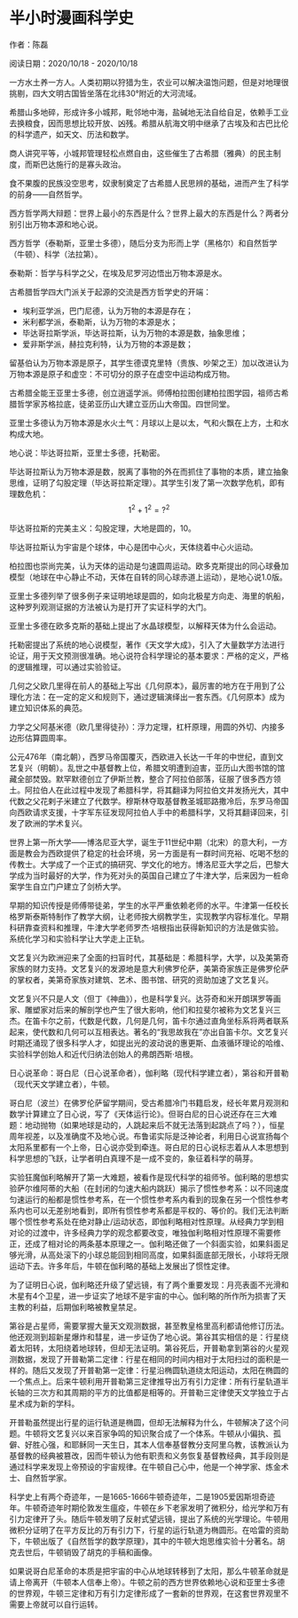 # 半小时漫画科学史

作者：陈磊

阅读日期：2020/10/18 - 2020/10/18

一方水土养一方人。人类初期以狩猎为生，农业可以解决温饱问题，但是对地理很挑剔，四大文明古国皆坐落在北纬30°附近的大河流域。

希腊山多地碎，形成许多小城邦，毗邻地中海，盐碱地无法自给自足，依赖手工业去换粮食，因而思想比较开放、凶残。希腊从航海文明中继承了古埃及和古巴比伦的科学遗产，如天文、历法和数学。

商人讲究平等，小城邦管理轻松点燃自由，这些催生了古希腊（雅典）的民主制度，而斯巴达施行的是寡头政治。

食不果腹的民族没空思考，奴隶制奠定了古希腊人民思辨的基础，进而产生了科学的前身——自然哲学。

西方哲学两大辩题：世界上最小的东西是什么？世界上最大的东西是什么？两者分别引出万物本源和地心说。

西方哲学（泰勒斯，亚里士多德），随后分支为形而上学（黑格尔）和自然哲学（牛顿）、科学（法拉第）。

泰勒斯：哲学与科学之父，在埃及尼罗河边悟出万物本源是水。

古希腊哲学四大门派关于起源的交流是西方哲学史的开端：

* 埃利亚学派，巴门尼德，认为万物的本源是存在；
* 米利都学派，泰勒斯，认为万物的本源是水；
* 毕达哥拉斯学派，毕达哥拉斯，认为万物的本源是数，抽象思维；
* 爱非斯学派，赫拉克利特，认为万物的本源是数；

留基伯认为万物本源是原子，其学生德谟克里特（贵族、吵架之王）加以改进认为万物本源是原子和虚空：不可切分的原子在虚空中运动构成万物。

古希腊全能王亚里士多德，创立逍遥学派。师傅柏拉图创建柏拉图学园，祖师古希腊哲学家苏格拉底，徒弟亚历山大建立亚历山大帝国。四世同堂。

亚里士多德认为万物本源是水火土气：月球以上是以太，气和火飘在上方，土和水构成大地。

地心说：毕达哥拉斯，亚里士多德，托勒密。

毕达哥拉斯认为万物本源是数，脱离了事物的外在而抓住了事物的本质，建立抽象思维，证明了勾股定理（毕达哥拉斯定理）。其学生引发了第一次数学危机，即有理数危机：$$1^2+1^2=?^2$$

毕达哥拉斯的完美主义：勾股定理，大地是圆的，10。

毕达哥拉斯认为宇宙是个球体，中心是团中心火，天体绕着中心火运动。

柏拉图也崇尚完美，认为天体的运动是匀速圆周运动。欧多克斯提出的同心球叠加模型（地球在中心静止不动，天体在自转的同心球赤道上运动），是地心说1.0版。

亚里士多德列举了很多例子来证明地球是圆的，如向北极星方向走、海里的帆船，这种罗列观测证据的方法被认为是打开了实证科学的大门。

亚里士多德在欧多克斯的基础上提出了水晶球模型，以解释天体为什么会运动。

托勒密提出了系统的地心说模型，著作《天文学大成》，引入了大量数学方法进行论证，用于天文预测很准确。地心说符合科学理论的基本要求：严格的定义，严格的逻辑推理，可以通过实验验证。

几何之父欧几里得在前人的基础上写出《几何原本》，最厉害的地方在于用到了公理化方法：在一定的定义和规则下，通过逻辑演绎出一套东西。《几何原本》成为建立知识体系的典范。

力学之父阿基米德（欧几里得徒孙）：浮力定理，杠杆原理，用圆的外切、内接多边形估算圆周率。

公元476年（南北朝），西罗马帝国覆灭，西欧进入长达一千年的中世纪，直到文艺复兴（明朝）。乱世之中基督教上位，希腊文明遭到迫害，亚历山大图书馆的馆藏全部焚毁。默罕默德创立了伊斯兰教，整合了阿拉伯部落，征服了很多西方领土。阿拉伯人在此过程中发现了希腊科学，将其翻译为阿拉伯文并发扬光大，其中代数之父花剌子米建立了代数学。穆斯林夺取基督教圣城耶路撒冷后，东罗马帝国向西欧请求支援，十字军东征发现阿拉伯人手中的希腊科学，又将其翻译回来，引发了欧洲的学术复兴。

世界上第一所大学——博洛尼亚大学，诞生于11世纪中期（北宋）的意大利，一方面是教会为西欧提供了稳定的社会环境，另一方面是有一群时间充裕、吃喝不愁的传教士。大学成了一个正式的搞研究、学文化的地方。博洛尼亚大学之后，巴黎大学成为当时最好的大学，作为死对头的英国自己建立了牛津大学，后来因为一桩命案学生自立门户建立了剑桥大学。

早期的知识传授是师傅带徒弟，学生的水平严重依赖老师的水平。牛津第一任校长格罗斯泰斯特制作了教学大纲，让老师按大纲教学生，实现教学内容标准化。早期科研靠查资料和推理，牛津大学老师罗杰·培根指出获得新知识的方法是做实验。系统化学习和实验科学让大学走上正轨。

文艺复兴为欧洲迎来了全面的扫盲时代，其基础是：希腊科学，大学，以及美第奇家族的财力支持。文艺复兴的发源地是意大利佛罗伦萨，美第奇家族正是佛罗伦萨的掌权者，美第奇家族对建筑、艺术、图书馆、研究的资助加速了文艺复兴。

文艺复兴不只是人文（但丁《神曲》），也是科学复兴。达芬奇和米开朗琪罗等画家、雕塑家对后来的解剖学也产生了很大影响，他们和拉斐尔被称为文艺复兴三杰。在笛卡尔之前，代数是代数，几何是几何，笛卡尔通过直角坐标系将两者联系起来，使代数和几何可以互相表达。著名的“我思故我在”亦出自笛卡尔。文艺复兴时期还涌现了很多科学人才，如提出光的波动说的惠更斯、血液循环理论的哈维、实验科学创始人和近代归纳法创始人的弗朗西斯·培根。

日心说革命：哥白尼（日心说革命者），伽利略（现代科学建立者），第谷和开普勒（现代天文学建立者），牛顿。

哥白尼（波兰）在佛罗伦萨留学期间，受古希腊冷门书籍启发，经长年累月观测和数学计算建立了日心说，写了《天体运行论》。但哥白尼的日心说还存在三大难题：地动抛物（如果地球是动的，人跳起来后不就无法落到起跳点了吗？），恒星周年视差，以及准确度不及地心说。布鲁诺实际是泛神论者，利用日心说宣扬每个太阳系里都有一个上帝，日心说亦受到牵连。哥白尼的日心说标志着从人本思想到科学思想的飞跃，让学者明白真理不是一成不变的，象征着科学的萌芽。

实验狂魔伽利略解开了第一大难题，被看作是现代科学的祖师爷。伽利略的思想实验萨尔维阿蒂的大船（在封闭的匀速大船内跳跃）揭示了惯性参考系：以不同速度匀速运行的船都是惯性参考系，在一个惯性参考系内看到的现象在另一个惯性参考系内也可以无差别地看到，即所有惯性参考系都是平权的、等价的。我们无法判断哪个惯性参考系处在绝对静止/运动状态，即伽利略相对性原理。从经典力学到相对论的过渡中，许多经典力学的观念都要改变，唯独伽利略相对性原理不需要修正，还成了相对论的两条基本原理之一。伽利略还做了一个斜面实验，如果斜面足够光滑，从高处滚下的小球总能回到相同高度，如果斜面底部无限长，小球将无限运动下去。许多年后，牛顿在伽利略的基础上发展出了惯性定律。

为了证明日心说，伽利略还升级了望远镜，有了两个重要发现：月亮表面不光滑和木星有4个卫星，进一步证实了地球不是宇宙的中心。伽利略的所作所为损害了天主教的利益，后期伽利略被教皇禁足。

第谷是占星师，需要掌握大量天文观测数据，甚至教皇格里高利都请他修订历法。他还观测到超新星爆炸和彗星，进一步证伪了地心说。第谷其实相信的是：行星绕着太阳转，太阳绕着地球转，但却无法证明。第谷死后，开普勒拿到第谷的火星观测数据，发现了开普勒第二定律：行星在相同的时间内相对于太阳扫过的面积是一样的。随后又发现了开普勒第一定律：行星沿椭圆轨道绕太阳运动，太阳在椭圆的一个焦点上。后来牛顿利用开普勒第三定律推导出万有引力定律：所有行星轨道半长轴的三次方和其周期的平方的比值都是相等的。开普勒三定律使天文学独立于占星术成为新的学科。

开普勒虽然提出行星的运行轨道是椭圆，但却无法解释为什么，牛顿解决了这个问题。牛顿将文艺复兴以来百家争鸣的知识聚合成了一个体系。牛顿从小偏执、孤僻、好胜心强，和耶稣同一天生日，其本人信奉基督教分支阿里乌教，该教派认为基督教的经典被篡改，因而牛顿认为他有职责和义务恢复基督教经典，其手段则是通过科学来发现上帝预设的宇宙规律。在牛顿自己心中，他是一个神学家、炼金术士、自然哲学家。

科学史上有两个奇迹年，一是1665-1666牛顿奇迹年，二是1905爱因斯坦奇迹年。牛顿奇迹年时期伦敦发生瘟疫，牛顿在乡下老家发明了微积分，给光学和万有引力定律开了头。随后牛顿发明了反射式望远镜，提出了系统的光学理论。牛顿用微积分证明了在平方反比的万有引力下，行星的运行轨道为椭圆形。在哈雷的资助下，牛顿出版了《自然哲学的数学原理》，其中的牛顿大炮思维实验十分著名。胡克去世后，牛顿销毁了胡克的手稿和画像。

如果说哥白尼革命的本质是把宇宙的中心从地球转移到了太阳，那么牛顿革命就是请上帝离开（牛顿本人信奉上帝）。牛顿之前的西方世界依赖地心说和亚里士多德的世界观，牛顿三定律和万有引力定律形成了一套新的世界观，在这套世界观里不需要上帝就可以自行运转。

